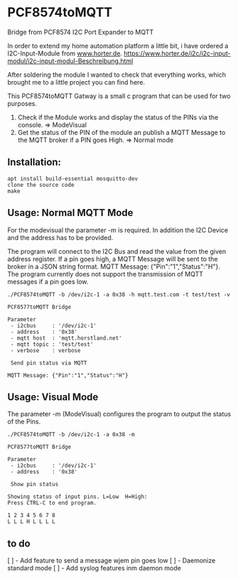 # PCF8574toMQTT
Bridge from PCF8574 I2C Port Expander to MQTT

In order to extend my home automation platform a little bit, i have ordered a I2C-Input-Module from www.horter.de. https://www.horter.de/i2c/i2c-input-modul/i2c-input-modul-Beschreibung.html

After soldering the module I wanted to check that everything works, which brought me to a little project you can find here.

This PCF8574toMQTT Gatway is a small c program that can be used for two purposes.

1. Check if the Module works and display the status of the PINs via the console. => ModeVisual
2. Get the status of the PIN of the module an publish a MQTT Message to the MQTT broker if a PIN goes High. => Normal mode

## Installation:

```
apt install build-essential mosquitto-dev
clone the source code
make
```

## Usage: Normal MQTT Mode

For the modevisual the parameter -m is required. In addition the I2C Device and the address has to be provided.

The program will connect to the I2C Bus and read the value from the given address register. If a pin goes high, a MQTT Message will be sent to the broker in a JSON string format. MQTT Message: {"Pin":"1","Status":"H"}. The program currently does not support the transmission of MQTT messages if a pin goes low. 

```
./PCF8574toMQTT -b /dev/i2c-1 -a 0x38 -h mqtt.test.com -t test/test -v

PCF8577toMQTT Bridge

Parameter
 - i2cbus     : '/dev/i2c-1'
 - address    : '0x38'
 - mqtt host  : 'mqtt.horstland.net'
 - mqtt topic : 'test/test'
 - verbose    : verbose

 Send pin status via MQTT

MQTT Message: {"Pin":"1","Status":"H"}
```

## Usage: Visual Mode

The parameter -m (ModeVisual) configures the program to output the status of the Pins.

```
./PCF8574toMQTT -b /dev/i2c-1 -a 0x38 -m

PCF8577toMQTT Bridge

Parameter
 - i2cbus     : '/dev/i2c-1'
 - address    : '0x38'

 Show pin status 

Showing status of input pins. L=Low  H=High:
Press CTRL-C to end program.

1 2 3 4 5 6 7 8
L L L H L L L L
```
## to do 

[ ] - Add feature to send a message wjem pin goes low
[ ] - Daemonize standard mode 
[ ] - Add syslog features inm daemon mode
